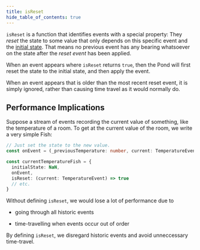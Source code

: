 ```yaml
---
title: isReset
hide_table_of_contents: true
---
```


`isReset` is a function that identifies events with a special property: They _reset_ the state to
some value that only depends on this specific event and the [initial state](./initial-state). That
means no previous event has any bearing whatsoever on the state after the _reset event_ has been
applied.

When an event appears where `isReset` returns `true`, then the Pond will first reset the state to
the initial state, and then apply the event.

When an event appears that is older than the most recent reset event, it is simply ignored, rather
than causing time travel as it would normally do.

## Performance Implications

Suppose a stream of events recording the current value of something, like the temperature of a
room. To get at the current value of the room, we write a very simple Fish:

```ts
// Just set the state to the new value.
const onEvent = (_previousTemperature: number, current: TemperatureEvent) => current.temperature

const currentTemperatureFish = {
  initialState: NaN,
  onEvent,
  isReset: (current: TemperatureEvent) => true
  // etc.
}
```

Without defining `isReset`, we would lose a lot of performance due to

- going through all historic events

- time-travelling when events occur out of order

By defining `isReset`, we disregard historic events and avoid unneccessary time-travel.
